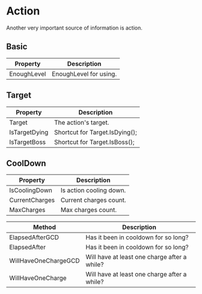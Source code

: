 # Action

Another very important source of information is action.

## Basic

| Property    | Description            |
| ----------- | ---------------------- |
| EnoughLevel | EnoughLevel for using. |

## Target

| Property      | Description                    |
| ------------- | ------------------------------ |
| Target        | The action's target.           |
| IsTargetDying | Shortcut for Target.IsDying(); |
| IsTargetBoss  | Shortcut for Target.IsBoss();  |

## CoolDown

| Property       | Description             |
| -------------- | ----------------------- |
| IsCoolingDown  | Is action cooling down. |
| CurrentCharges | Current charges count.  |
| MaxCharges     | Max charges count.      |

| Method               | Description                                  |
| -------------------- | -------------------------------------------- |
| ElapsedAfterGCD      | Has it been in cooldown for so long?         |
| ElapsedAfter         | Has it been in cooldown for so long?         |
| WillHaveOneChargeGCD | Will have at least one charge after a while? |
| WillHaveOneCharge    | Will have at least one charge after a while? |
